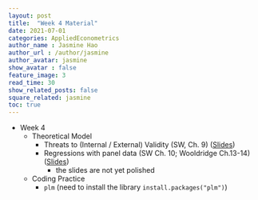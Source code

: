 ```yaml
---
layout: post
title:  "Week 4 Material"
date: 2021-07-01
categories: AppliedEconometrics
author_name : Jasmine Hao
author_url : /author/jasmine
author_avatar: jasmine
show_avatar : false
feature_image: 3
read_time: 30
show_related_posts: false
square_related: jasmine
toc: true
---
```



* Week 4
  * Theoretical Model
    * Threats to (Internal / External) Validity (SW, Ch. 9)  ([Slides](2021/Theory/6_extermal_validity.pdf))
    * Regressions with panel data (SW Ch. 10; Wooldridge Ch.13-14)  ([Slides](2021/Theory/8_panel_regression.pdf))
      * the slides are not yet polished
  * Coding Practice
    * `plm` (need to install the library `install.packages("plm")`)

